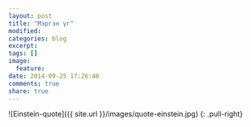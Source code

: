 ```yaml
---
layout: post
title: "Мэргэн үг"
modified:
categories: blog
excerpt:
tags: []
image:
  feature:
date: 2014-09-25 17:26:48
comments: true
share: true
---
```


![Einstein-quote]({{ site.url }}/images/quote-einstein.jpg)
{: .pull-right}